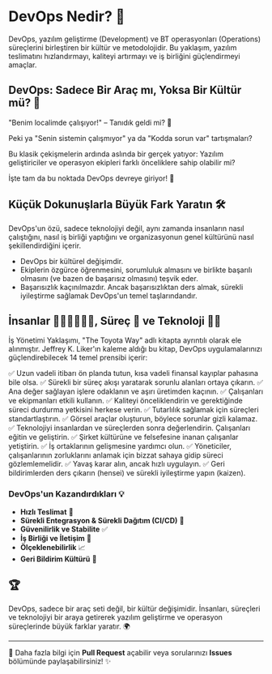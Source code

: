 # DevOps Nedir? 🚀

DevOps, yazılım geliştirme (Development) ve BT operasyonları (Operations) süreçlerini birleştiren bir kültür ve metodolojidir. Bu yaklaşım, yazılım teslimatını hızlandırmayı, kaliteyi artırmayı ve iş birliğini güçlendirmeyi amaçlar.

## DevOps: Sadece Bir Araç mı, Yoksa Bir Kültür mü? 🤔

"Benim localimde çalışıyor!" – Tanıdık geldi mi? 🤯

Peki ya "Senin sistemin çalışmıyor" ya da "Kodda sorun var" tartışmaları?

Bu klasik çekişmelerin ardında aslında bir gerçek yatıyor: Yazılım geliştiriciler ve operasyon ekipleri farklı önceliklere sahip olabilir mi?

İşte tam da bu noktada DevOps devreye giriyor! 🎯

## Küçük Dokunuşlarla Büyük Fark Yaratın 🛠️

DevOps'un özü, sadece teknolojiyi değil, aynı zamanda insanların nasıl çalıştığını, nasıl iş birliği yaptığını ve organizasyonun genel kültürünü nasıl şekillendirdiğini içerir.

- DevOps bir kültürel değişimdir.
- Ekiplerin özgürce öğrenmesini, sorumluluk almasını ve birlikte başarılı olmasını (ve bazen de başarısız olmasını) teşvik eder.
- Başarısızlık kaçınılmazdır. Ancak başarısızlıktan ders almak, sürekli iyileştirme sağlamak DevOps'un temel taşlarındandır.

## İnsanlar 🏃‍♂️‍➡️🏃‍♀️‍➡️, Süreç 🧗 ve Teknoloji 🧑‍💻

İş Yönetimi Yaklaşımı, "The Toyota Way" adlı kitapta ayrıntılı olarak ele alınmıştır. Jeffrey K. Liker'ın kaleme aldığı bu kitap, DevOps uygulamalarınızı güçlendirebilecek 14 temel prensibi içerir:

✅ Uzun vadeli itibarı ön planda tutun, kısa vadeli finansal kayıplar pahasına bile olsa.
✅ Sürekli bir süreç akışı yaratarak sorunlu alanları ortaya çıkarın.
✅ Ana değer sağlayan işlere odaklanın ve aşırı üretimden kaçının.
✅ Çalışanları ve ekipmanları etkili kullanın.
✅ Kaliteyi önceliklendirin ve gerektiğinde süreci durdurma yetkisini herkese verin.
✅ Tutarlılık sağlamak için süreçleri standartlaştırın.
✅ Görsel araçlar oluşturun, böylece sorunlar gizli kalamaz.
✅ Teknolojiyi insanlardan ve süreçlerden sonra değerlendirin. Çalışanları eğitin ve geliştirin.
✅ Şirket kültürüne ve felsefesine inanan çalışanlar yetiştirin.
✅ İş ortaklarının gelişmesine yardımcı olun.
✅ Yöneticiler, çalışanlarının zorluklarını anlamak için bizzat sahaya gidip süreci gözlemlemelidir.
✅ Yavaş karar alın, ancak hızlı uygulayın.
✅ Geri bildirimlerden ders çıkarın (hensei) ve sürekli iyileştirme yapın (kaizen).

### DevOps'un Kazandırdıkları 💡
- **Hızlı Teslimat** 🚀
- **Sürekli Entegrasyon & Sürekli Dağıtım (CI/CD)** 🔄
- **Güvenilirlik ve Stabilite** ✅
- **İş Birliği ve İletişim** 🤝
- **Ölçeklenebilirlik** 📈
- **Geri Bildirim Kültürü** 🔄

## 🏆
DevOps, sadece bir araç seti değil, bir kültür değişimidir. İnsanları, süreçleri ve teknolojiyi bir araya getirerek yazılım geliştirme ve operasyon süreçlerinde büyük farklar yaratır. 🌍

---

📌 Daha fazla bilgi için **Pull Request** açabilir veya sorularınızı **Issues** bölümünde paylaşabilirsiniz! ✨
